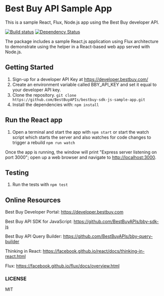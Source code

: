 # Best Buy API Sample App
This is a sample React, Flux, Node.js app using the Best Buy developer API. 

[![Build status](https://img.shields.io/travis/BestBuyAPIs/bestbuy-sdk-js-sample-app.svg?style=flat-square)](https://travis-ci.org/BestBuyAPIs/bestbuy-sdk-js-sample-app)
[![Dependency Status](https://david-dm.org/BestBuyAPIs/bestbuy-sdk-js-sample-app.svg)](https://david-dm.org/BestBuyAPIs/bestbuy-sdk-js-sample-app)

The package includes a sample React.js application using Flux architecture to demonstrate using the helper in a React-based web app served with Node.js.

## Getting Started
 1. Sign-up for a developer API Key at https://developer.bestbuy.com/
 2. Create an environment variable called BBY_API_KEY and set it equal to your developer API key. 
 3. Clone the repository.
    `git clone https://github.com/BestBuyAPIs/bestbuy-sdk-js-sample-app.git`
 4. Install the dependencies with:
    `npm install`

 
## Run the React app
 1. Open a terminal and start the app with
 	`npm start`
    	or start the watch script which starts the server and also watches for code changes to trigger a rebuild
    `npm run watch`

Once the app is running, the window will print "Express server listening on port 3000"; open up a web browser and navigate to [http://localhost:3000](http://localhost:3000).

## Testing
1. Run the tests with 
    `npm test`

## Online Resources
Best Buy Developer Portal: https://developer.bestbuy.com

Best Buy API SDK for JavaScript: https://github.com/BestBuyAPIs/bby-sdk-js

Best Buy API Query Builder: https://github.com/BestBuyAPIs/bby-query-builder

Thinking in React: https://facebook.github.io/react/docs/thinking-in-react.html

Flux: https://facebook.github.io/flux/docs/overview.html

### LICENSE
MIT
